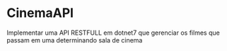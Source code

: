 # CinemaAPI
Implementar uma API RESTFULL em dotnet7 que  gerenciar os filmes que passam em uma determinando sala de cinema
